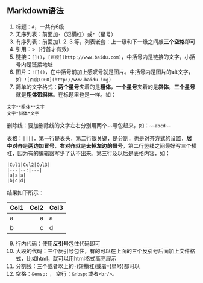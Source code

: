 ## Markdown语法

1. 标题：`#`，一共有6级
2. 无序列表：前面加`-`（短横杠）或`*`（星号）
3. 有序列表：前面加1. 2. 3.等，列表嵌套：上一级和下一级之间敲**三个空格**即可
4. 引用：>（行首才有效）
5. 链接：`[]()`，`[百度](http://www.baidu.com)`，中括号内是链接的文字，小括号内是链接地址
6. 图片：`![]()`，在中括号前加上感叹号就是图片。中括号内是图片的alt文字，如: `![百度LOGO](http://www.baidu.img)`
7. 简单的文字格式：**两个星号**夹着的是**粗体**，**一个星号**夹着的是**斜体**，**三个星号**就是**粗体带斜体**。在标题里也是一样。如：

```
文字**粗体**文字
文字*斜体*文字
```

删除线：要加删除线的文字左右分别用两个`~~`号包起来，如：`~~abcd~~`

表格：`||||`，第一行是表头，第二行很关键，是分割，也是对齐方式的设置，**居中对齐**是**两边加冒号**，**右对齐**就是**去掉左边的冒号**，第二行竖线之间最好写三个横杠，因为有的编辑器写少了认不出来。第三行及以后是表格内容，如：

```
|Col1|Col2|Col3|
|---|--:|---|
|a|a|a|
|b|c|d|
```

结果如下所示：

| Col1 | Col2 | Col3 |
| ---- | ---: | ---- |
| a    |    a | a    |
| b    |    c | d    |

9. 行内代码：使用**反引号**包住代码即可
10. 大段的代码：三个反引号包住，有的可以在上面的三个反引号后面加上文件格式，比如html，就可以用html格式高亮展示
11. 分割线：三个或者以上的`-`(短横杠)或者`*`(星号)都可以
12. 空格：`&emsp;` ， 空行：`&nbsp;`或者`<br/>`。



